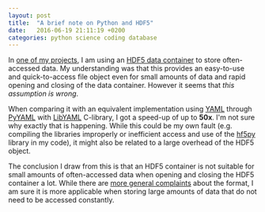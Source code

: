 ```yaml
---
layout: post
title:  "A brief note on Python and HDF5"
date:   2016-06-19 21:11:19 +0200
categories: python science coding database
---
```


In [one of my projects](https://github.com/jdcapa/ChemPhysConst), I am using an [HDF5 data container](https://www.hdfgroup.org/HDF5/) to store often-accessed data.
My understanding was that this provides an easy-to-use and quick-to-access file object even for small amounts of data and rapid opening and closing of the data container.
However it seems that *this assumption is wrong*.

When comparing it with an equivalent implementation using [YAML](http://yaml.org/) through [PyYAML](http://pyyaml.org/) with [LibYAML](http://pyyaml.org/wiki/LibYAML) C-library, I got a speed-up of up to **50x**.
I'm not sure why exactly that is happening.
While this could be my own fault (e.g. compiling the libraries improperly or inefficient access and use of the [hf5py](http://docs.h5py.org/en/latest/index.html) library in my code), it might also be related to a large overhead of the HDF5 object.

The conclusion I draw from this is that an HDF5 container is not suitable for small amounts of often-accessed data when opening and closing the HDF5 container a lot.
While there are [more general complaints](http://cyrille.rossant.net/moving-away-hdf5/) about the format, I am sure it is more applicable when storing large amounts of data that do not need to be accessed constantly. 
